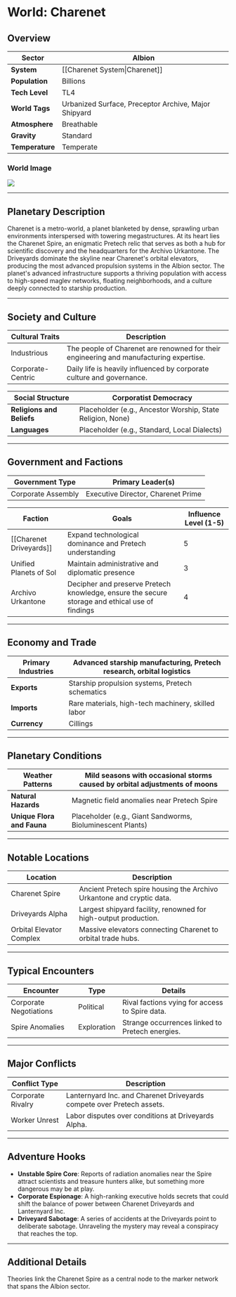 # World: Charenet

## Overview 

| **Sector**      | Albion                                               |
| --------------- | ---------------------------------------------------- |
| **System**      | [[Charenet System\|Charenet]]                        |
| **Population**  | Billions                                             |
| **Tech Level**  | TL4                                                  |
| **World Tags**  | Urbanized Surface, Preceptor Archive, Major Shipyard |
| **Atmosphere**  | Breathable                                           |
| **Gravity**     | Standard                                             |
| **Temperature** | Temperate                                            |

### World Image

![](https://cdnb.artstation.com/p/assets/images/images/068/149/317/large/paolo-puggioni-circle-ward-27.jpg?1697100882)

---

## Planetary Description 
Charenet is a metro-world, a planet blanketed by dense, sprawling urban environments interspersed with towering megastructures. At its heart lies the Charenet Spire, an enigmatic Pretech relic that serves as both a hub for scientific discovery and the headquarters for the Archivo Urkantone. The Driveyards dominate the skyline near Charenet's orbital elevators, producing the most advanced propulsion systems in the Albion sector. The planet's advanced infrastructure supports a thriving population with access to high-speed maglev networks, floating neighborhoods, and a culture deeply connected to starship production.

---

## Society and Culture 

| **Cultural Traits** | **Description**                                                                        |
| ------------------- | -------------------------------------------------------------------------------------- |
| Industrious         | The people of Charenet are renowned for their engineering and manufacturing expertise. |
| Corporate-Centric   | Daily life is heavily influenced by corporate culture and governance.                  |

| **Social Structure**      | Corporatist Democracy                                      |
| ------------------------- | ---------------------------------------------------------- |
| **Religions and Beliefs** | Placeholder (e.g., Ancestor Worship, State Religion, None) |
| **Languages**             | Placeholder (e.g., Standard, Local Dialects)               |

---

## Government and Factions 


| **Government Type** | **Primary Leader(s)**              |
| ------------------- | ---------------------------------- |
| Corporate Assembly  | Executive Director, Charenet Prime |

| **Faction**             | **Goals**                                                                                      | **Influence Level (1-5)** |
| ----------------------- | ---------------------------------------------------------------------------------------------- | ------------------------- |
| [[Charenet Driveyards]] | Expand technological dominance and Pretech understanding                                       | 5                         |
| Unified Planets of Sol  | Maintain administrative and diplomatic presence                                                | 3                         |
| Archivo Urkantone       | Decipher and preserve Pretech knowledge, ensure the secure storage and ethical use of findings | 4                         |

---

## Economy and Trade 

| **Primary Industries** | Advanced starship manufacturing, Pretech research, orbital logistics |
| ---------------------- | -------------------------------------------------------------------- |
| **Exports**            | Starship propulsion systems, Pretech schematics                      |
| **Imports**            | Rare materials, high-tech machinery, skilled labor                   |
| **Currency**           | Cillings                                                             |

---

## Planetary Conditions 

| **Weather Patterns**       | Mild seasons with occasional storms caused by orbital adjustments of moons |
| -------------------------- | -------------------------------------------------------------------------- |
| **Natural Hazards**        | Magnetic field anomalies near Pretech Spire                                |
| **Unique Flora and Fauna** | Placeholder (e.g., Giant Sandworms, Bioluminescent Plants)                 |

---

## Notable Locations 

|**Location**|**Description**|
|---|---|
|Charenet Spire|Ancient Pretech spire housing the Archivo Urkantone and cryptic data.|
|Driveyards Alpha|Largest shipyard facility, renowned for high-output production.|
|Orbital Elevator Complex|Massive elevators connecting Charenet to orbital trade hubs.|

___
## Typical Encounters 

|**Encounter**|**Type**|**Details**|
|---|---|---|
|Corporate Negotiations|Political|Rival factions vying for access to Spire data.|
|Spire Anomalies|Exploration|Strange occurrences linked to Pretech energies.|

---
## Major Conflicts 

| **Conflict Type** | **Description**                                                       |
| ----------------- | --------------------------------------------------------------------- |
| Corporate Rivalry | Lanternyard Inc. and Charenet Driveyards compete over Pretech assets. |
| Worker Unrest     | Labor disputes over conditions at Driveyards Alpha.                   |


---

## Adventure Hooks 

- **Unstable Spire Core**: Reports of radiation anomalies near the Spire attract scientists and treasure hunters alike, but something more dangerous may be at play.
- **Corporate Espionage**: A high-ranking executive holds secrets that could shift the balance of power between Charenet Driveyards and Lanternyard Inc.
- **Driveyard Sabotage**: A series of accidents at the Driveyards point to deliberate sabotage. Unraveling the mystery may reveal a conspiracy that reaches the top.

---

## Additional Details 

Theories link the Charenet Spire as a central node to the marker network that spans the Albion sector.